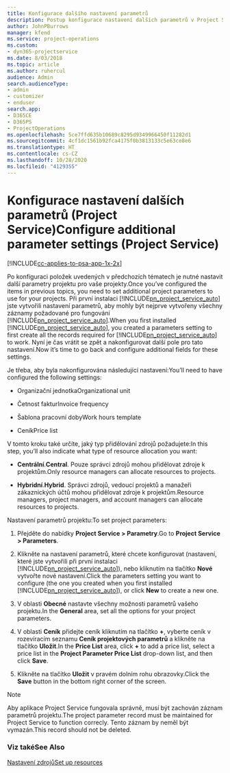 ```yaml
---
title: Konfigurace dalšího nastavení parametrů
description: Postup konfigurace nastavení dalších parametrů v Project Service
author: JohnPBurrows
manager: kfend
ms.service: project-operations
ms.custom:
- dyn365-projectservice
ms.date: 8/03/2018
ms.topic: article
ms.author: ruhercul
audience: Admin
search.audienceType:
- admin
- customizer
- enduser
search.app:
- D365CE
- D365PS
- ProjectOperations
ms.openlocfilehash: 5ce7ffd635b10689c8295d9349966450f11282d1
ms.sourcegitcommit: 4cf1dc1561b92fca4175f0b3813133c5e63ce8e6
ms.translationtype: HT
ms.contentlocale: cs-CZ
ms.lasthandoff: 10/28/2020
ms.locfileid: "4129355"
---
```

# <a name="configure-additional-parameter-settings-project-service"></a><span data-ttu-id="51d51-103">Konfigurace nastavení dalších parametrů (Project Service)</span><span class="sxs-lookup"><span data-stu-id="51d51-103">Configure additional parameter settings (Project Service)</span></span>

[!INCLUDE[cc-applies-to-psa-app-1x-2x](../includes/cc-applies-to-psa-app-1x-2x.md)]

<span data-ttu-id="51d51-104">Po konfiguraci položek uvedených v předchozích tématech je nutné nastavit další parametry projektu pro vaše projekty.</span><span class="sxs-lookup"><span data-stu-id="51d51-104">Once you’ve configured the items in previous topics, you need to set additional project parameters to use for your projects.</span></span> <span data-ttu-id="51d51-105">Při první instalaci [!INCLUDE[pn_project_service_auto](../includes/pn-project-service-auto.md)] jste vytvořili nastavení parametrů, aby mohly být nejprve vytvořeny všechny záznamy požadované pro fungování [!INCLUDE[pn_project_service_auto](../includes/pn-project-service-auto.md)].</span><span class="sxs-lookup"><span data-stu-id="51d51-105">When you first installed [!INCLUDE[pn_project_service_auto](../includes/pn-project-service-auto.md)], you created a parameters setting to first create all the records required for [!INCLUDE[pn_project_service_auto](../includes/pn-project-service-auto.md)] to work.</span></span> <span data-ttu-id="51d51-106">Nyní je čas vrátit se zpět a nakonfigurovat další pole pro tato nastavení.</span><span class="sxs-lookup"><span data-stu-id="51d51-106">Now it’s time to go back and configure additional fields for these settings.</span></span>  
  
 <span data-ttu-id="51d51-107">Je třeba, aby byla nakonfigurována následující nastavení:</span><span class="sxs-lookup"><span data-stu-id="51d51-107">You’ll need to have configured the following settings:</span></span>  
  
-   <span data-ttu-id="51d51-108">Organizační jednotka</span><span class="sxs-lookup"><span data-stu-id="51d51-108">Organizational unit</span></span>  
  
-   <span data-ttu-id="51d51-109">Četnost faktur</span><span class="sxs-lookup"><span data-stu-id="51d51-109">Invoice frequency</span></span>  
  
-   <span data-ttu-id="51d51-110">Šablona pracovní doby</span><span class="sxs-lookup"><span data-stu-id="51d51-110">Work hours template</span></span>  
  
-   <span data-ttu-id="51d51-111">Ceník</span><span class="sxs-lookup"><span data-stu-id="51d51-111">Price list</span></span>  
 
<span data-ttu-id="51d51-112">V tomto kroku také určíte, jaký typ přidělování zdrojů požadujete:</span><span class="sxs-lookup"><span data-stu-id="51d51-112">In this step, you’ll also indicate what type of resource allocation you want:</span></span>  
  
- <span data-ttu-id="51d51-113">**Centrální**.</span><span class="sxs-lookup"><span data-stu-id="51d51-113">**Central**.</span></span> <span data-ttu-id="51d51-114">Pouze správci zdrojů mohou přidělovat zdroje k projektům.</span><span class="sxs-lookup"><span data-stu-id="51d51-114">Only resource managers can allocate resources to projects.</span></span>  
  
- <span data-ttu-id="51d51-115">**Hybridní**.</span><span class="sxs-lookup"><span data-stu-id="51d51-115">**Hybrid**.</span></span> <span data-ttu-id="51d51-116">Správci zdrojů, vedoucí projektů a manažeři zákaznických účtů mohou přidělovat zdroje k projektům.</span><span class="sxs-lookup"><span data-stu-id="51d51-116">Resource managers, project managers, and account managers can allocate resources to projects.</span></span>  
  
 
<span data-ttu-id="51d51-117">Nastavení parametrů projektu:</span><span class="sxs-lookup"><span data-stu-id="51d51-117">To set project parameters:</span></span>  
  
1. <span data-ttu-id="51d51-118">Přejděte do nabídky **Project Service > Parametry**.</span><span class="sxs-lookup"><span data-stu-id="51d51-118">Go to **Project Service > Parameters**.</span></span>  
  
2. <span data-ttu-id="51d51-119">Klikněte na nastavení parametrů, které chcete konfigurovat (nastavení, které jste vytvořili při první instalaci [!INCLUDE[pn_project_service_auto](../includes/pn-project-service-auto.md)]), nebo kliknutím na tlačítko **Nové** vytvořte nové nastavení.</span><span class="sxs-lookup"><span data-stu-id="51d51-119">Click the parameters setting you want to configure (the one you created when you first installed [!INCLUDE[pn_project_service_auto](../includes/pn-project-service-auto.md)]), or click **New** to create a new one.</span></span>  
  
3. <span data-ttu-id="51d51-120">V oblasti **Obecné** nastavte všechny možnosti parametrů vašeho projektu.</span><span class="sxs-lookup"><span data-stu-id="51d51-120">In the **General** area, set all the options for your project parameters.</span></span>  
  
4. <span data-ttu-id="51d51-121">V oblasti **Ceník** přidejte ceník kliknutím na tlačítko **+**, vyberte ceník v rozevíracím seznamu **Ceník projektových parametrů** a klikněte na tlačítko **Uložit**.</span><span class="sxs-lookup"><span data-stu-id="51d51-121">In the **Price List** area, click **+** to add a price list, select a price list in the **Project Parameter Price List** drop-down list, and then click **Save**.</span></span>  
  
5. <span data-ttu-id="51d51-122">Klikněte na tlačítko **Uložit** v pravém dolním rohu obrazovky.</span><span class="sxs-lookup"><span data-stu-id="51d51-122">Click the **Save** button in the bottom right corner of the screen.</span></span>  

> [!NOTE]
> <span data-ttu-id="51d51-123">Aby aplikace Project Service fungovala správně, musí být zachován záznam parametrů projektu.</span><span class="sxs-lookup"><span data-stu-id="51d51-123">The project parameter record must be maintained for Project Service to function correcly.</span></span> <span data-ttu-id="51d51-124">Tento záznam by neměl být vymazán.</span><span class="sxs-lookup"><span data-stu-id="51d51-124">This record should not be deleted.</span></span>

### <a name="see-also"></a><span data-ttu-id="51d51-125">Viz také</span><span class="sxs-lookup"><span data-stu-id="51d51-125">See Also</span></span>  
 [<span data-ttu-id="51d51-126">Nastavení zdrojů</span><span class="sxs-lookup"><span data-stu-id="51d51-126">Set up resources</span></span>](../psa/set-up-resources.md)
